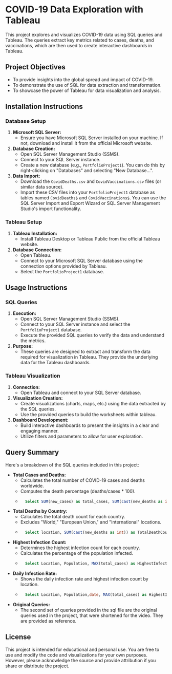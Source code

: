# COVID-19 Data Exploration with Tableau

This project explores and visualizes COVID-19 data using SQL queries and Tableau. The queries extract key metrics related to cases, deaths, and vaccinations, which are then used to create interactive dashboards in Tableau.

## Project Objectives

* To provide insights into the global spread and impact of COVID-19.
* To demonstrate the use of SQL for data extraction and transformation.
* To showcase the power of Tableau for data visualization and analysis.

## Installation Instructions

### Database Setup

1.  **Microsoft SQL Server:**
    * Ensure you have Microsoft SQL Server installed on your machine. If not, download and install it from the official Microsoft website.
2.  **Database Creation:**
    * Open SQL Server Management Studio (SSMS).
    * Connect to your SQL Server instance.
    * Create a new database (e.g., `PortfolioProject1`). You can do this by right-clicking on "Databases" and selecting "New Database...".
3.  **Data Import:**
    * Download the `CovidDeaths.csv` and `CovidVaccinations.csv` files (or similar data source).
    * Import these CSV files into your `PortfolioProject1` database as tables named `CovidDeaths$` and `CovidVaccinations$`. You can use the SQL Server Import and Export Wizard or SQL Server Management Studio's import functionality.

### Tableau Setup

1.  **Tableau Installation:**
    * Install Tableau Desktop or Tableau Public from the official Tableau website.
2.  **Database Connection:**
    * Open Tableau.
    * Connect to your Microsoft SQL Server database using the connection options provided by Tableau.
    * Select the `PortfolioProject1` database.

## Usage Instructions

### SQL Queries

1.  **Execution:**
    * Open SQL Server Management Studio (SSMS).
    * Connect to your SQL Server instance and select the `PortfolioProject1` database.
    * Execute the provided SQL queries to verify the data and understand the metrics.
2.  **Purpose:**
    * These queries are designed to extract and transform the data required for visualization in Tableau. They provide the underlying data for the Tableau dashboards.

### Tableau Visualization

1.  **Connection:**
    * Open Tableau and connect to your SQL Server database.
2.  **Visualization Creation:**
    * Create visualizations (charts, maps, etc.) using the data extracted by the SQL queries.
    * Use the provided queries to build the worksheets within tableau.
3.  **Dashboard Development:**
    * Build interactive dashboards to present the insights in a clear and engaging manner.
    * Utilize filters and parameters to allow for user exploration.

## Query Summary

Here's a breakdown of the SQL queries included in this project:

* **Total Cases and Deaths:**
    * Calculates the total number of COVID-19 cases and deaths worldwide.
    * Computes the death percentage (deaths/cases * 100).
    * ```sql
        Select SUM(new_cases) as total_cases, SUM(cast(new_deaths as int)) as total_deaths, SUM(cast(new_deaths as int))/SUM(New_Cases)*100 as DeathPercentage From PortfolioProject1..CovidDeaths$ where continent is not null order by 1,2
        ```
* **Total Deaths by Country:**
    * Calculates the total death count for each country.
    * Excludes "World," "European Union," and "International" locations.
    * ```sql
        Select location, SUM(cast(new_deaths as int)) as TotalDeathCount From PortfolioProject1..CovidDeaths$ Where continent is null and location not in ('World', 'European Union', 'International') Group by location order by TotalDeathCount desc
        ```
* **Highest Infection Count:**
    * Determines the highest infection count for each country.
    * Calculates the percentage of the population infected.
    * ```sql
        Select Location, Population, MAX(total_cases) as HighestInfectionCount, Max((total_cases/population))*100 as PercentPopulationInfected From PortfolioProject1..CovidDeaths$ Group by Location, Population order by PercentPopulationInfected desc
        ```
* **Daily Infection Rate:**
    * Shows the daily infection rate and highest infection count by location.
    * ```sql
        Select Location, Population,date, MAX(total_cases) as HighestInfectionCount, Max((total_cases/population))*100 as PercentPopulationInfected From PortfolioProject1..CovidDeaths$ Group by Location, Population, date order by PercentPopulationInfected desc
        ```
* **Original Queries:**
    * The second set of queries provided in the sql file are the original queries used in the project, that were shortened for the video. They are provided as reference.

## License

This project is intended for educational and personal use. You are free to use and modify the code and visualizations for your own purposes. However, please acknowledge the source and provide attribution if you share or distribute the project.
